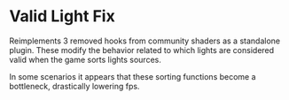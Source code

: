 # Valid Light Fix

Reimplements 3 removed hooks from community shaders as a standalone plugin.
These modify the behavior related to which lights are considered valid when the game sorts lights sources. 

In some scenarios it appears that these sorting functions become a bottleneck, drastically lowering fps.
